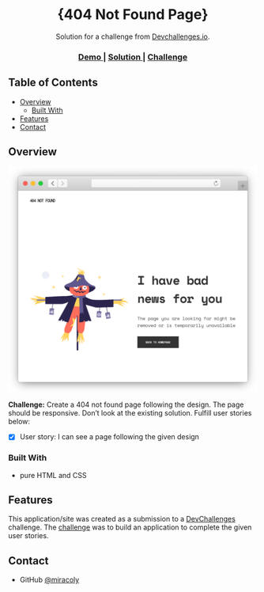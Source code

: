<!-- Please update value in the {}  -->

<h1 align="center">{404 Not Found Page}</h1>

<div align="center">
   Solution for a challenge from  <a href="http://devchallenges.io" target="_blank">Devchallenges.io</a>.
</div>

<div align="center">
  <h3>
    <a href="https://miracoly.github.io/devchallenges.io/responsive-web-developer/404-not-found-master/index.html">
      Demo
    </a>
    <span> | </span>
    <a href="https://devchallenges.io/solutions/t0yF3EnqUuvheqzlkquK">
      Solution
    </a>
    <span> | </span>
    <a href="https://devchallenges.io/challenges/wBunSb7FPrIepJZAg0sY">
      Challenge
    </a>
  </h3>
</div>

<!-- TABLE OF CONTENTS -->

## Table of Contents

- [Overview](#overview)
  - [Built With](#built-with)
- [Features](#features)
- [Contact](#contact)

<!-- OVERVIEW -->

## Overview

[![screenshot](./demo-preview-404-page.png)](https://miracoly.github.io/devchallenges.io/responsive-web-developer/404-not-found-master/index.html)

**Challenge:** Create a 404 not found page following the design. The page should be responsive. Don’t look at the existing solution. Fulfill user stories below:

- [x] User story: I can see a page following the given design

### Built With

<!-- This section should list any major frameworks that you built your project using. Here are a few examples.-->

- pure HTML and CSS

## Features

<!-- List the features of your application or follow the template. Don't share the figma file here :) -->

This application/site was created as a submission to a [DevChallenges](https://devchallenges.io/challenges) challenge. The [challenge](https://devchallenges.io/challenges/wBunSb7FPrIepJZAg0sY) was to build an application to complete the given user stories.

## Contact

- GitHub [@miracoly](https://{github.com/miracoly})

